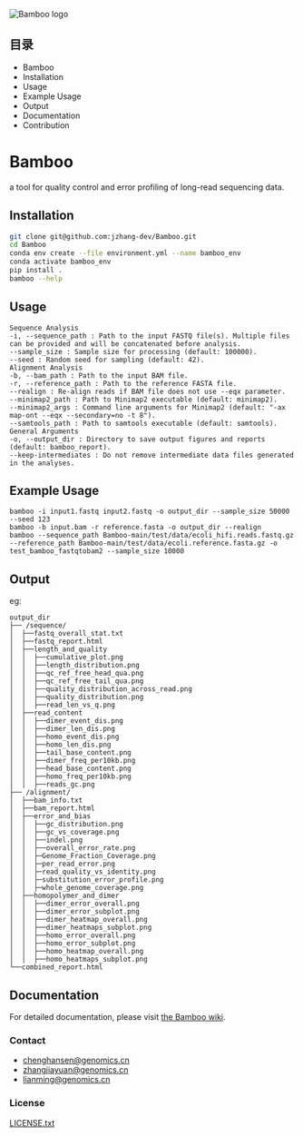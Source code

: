 ![Bamboo logo](https://github.com/CycloneSEQ-Bioinformatics/_Bamboo/blob/chs_branch/bamboo_logo/bamboo_t1.png)

## 目录

- Bamboo
- Installation
- Usage
- Example Usage
- Output
- Documentation
- Contribution

# Bamboo

a tool for quality control and error profiling of long-read sequencing data.


## Installation

```sh
git clone git@github.com:jzhang-dev/Bamboo.git
cd Bamboo
conda env create --file environment.yml --name bamboo_env
conda activate bamboo_env
pip install .
bamboo --help
```

## Usage
```
Sequence Analysis  
-i, --sequence_path : Path to the input FASTQ file(s). Multiple files can be provided and will be concatenated before analysis.  
--sample_size : Sample size for processing (default: 100000).  
--seed : Random seed for sampling (default: 42).  
Alignment Analysis  
-b, --bam_path : Path to the input BAM file.  
-r, --reference_path : Path to the reference FASTA file.  
--realign : Re-align reads if BAM file does not use --eqx parameter.  
--minimap2_path : Path to Minimap2 executable (default: minimap2).  
--minimap2_args : Command line arguments for Minimap2 (default: "-ax map-ont --eqx --secondary=no -t 8").  
--samtools_path : Path to samtools executable (default: samtools).  
General Arguments  
-o, --output_dir : Directory to save output figures and reports (default: bamboo_report).  
--keep-intermediates : Do not remove intermediate data files generated in the analyses.  
```
## Example Usage
```
bamboo -i input1.fastq input2.fastq -o output_dir --sample_size 50000 --seed 123
bamboo -b input.bam -r reference.fasta -o output_dir --realign
bamboo --sequence_path Bamboo-main/test/data/ecoli_hifi.reads.fastq.gz --reference_path Bamboo-main/test/data/ecoli.reference.fasta.gz -o test_bamboo_fastqtobam2 --sample_size 10000
```
## Output
eg:

```
output_dir
├── /sequence/
│  ├──fastq_overall_stat.txt
│  ├──fastq_report.html
│  ├──length_and_quality
│  │  ├──cumulative_plot.png
│  │  ├──length_distribution.png
│  │  ├──qc_ref_free_head_qua.png
│  │  ├──qc_ref_free_tail_qua.png
│  │  ├──quality_distribution_across_read.png
│  │  ├──quality_distribution.png
│  │  ├──read_len_vs_q.png
│  ├──read_content
│  │  ├──dimer_event_dis.png
│  │  ├──dimer_len_dis.png
│  │  ├──homo_event_dis.png
│  │  ├──homo_len_dis.png
│  │  ├──tail_base_content.png
│  │  ├──dimer_freq_per10kb.png
│  │  ├──head_base_content.png
│  │  ├──homo_freq_per10kb.png
│  │  ├──reads_gc.png
├── /alignment/
│  ├──bam_info.txt
│  ├──bam_report.html
│  ├──error_and_bias
│  │  ├──gc_distribution.png
│  │  ├──gc_vs_coverage.png
│  │  ├──indel.png
│  │  ├──overall_error_rate.png
│  │  ├─Genome_Fraction_Coverage.png
│  │  ├─per_read_error.png
│  │  ├─read_quality_vs_identity.png
│  │  ├─substitution_error_profile.png
│  │  ├─whole_genome_coverage.png
│  ├──homopolymer_and_dimer
│  │  ├──dimer_error_overall.png
│  │  ├──dimer_error_subplot.png
│  │  ├──dimer_heatmap_overall.png
│  │  ├──dimer_heatmaps_subplot.png
│  │  ├──homo_error_overall.png
│  │  ├──homo_error_subplot.png
│  │  ├──homo_heatmap_overall.png
│  │  ├──homo_heatmaps_subplot.png
└──combined_report.html

```
## Documentation
For detailed documentation, please visit [the Bamboo wiki](https://github.com/CycloneSEQ-Bioinformatics/Bamboo/wiki).



### Contact

- chenghansen@genomics.cn
- zhangjiayuan@genomics.cn
- lianming@genomics.cn


### License

 [LICENSE.txt](https://github.com/CycloneSEQ-Bioinformatics/Bamboo/main/blob/LICENSE.txt)
